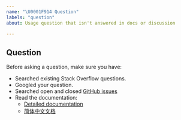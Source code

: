 ```yaml
---
name: "\U0001F914 Question"
labels: "question"
about: Usage question that isn't answered in docs or discussion

---
```


## Question

Before asking a question, make sure you have:

- Searched existing Stack Overflow questions.
- Googled your question.
- Searched open and closed [GitHub issues](https://github.com/pingcap/tidb-lightning/issues?q=is%3Aissue)
- Read the documentation:
    * [Detailed documentation](https://pingcap.com/docs/tools/lightning/overview-architecture/)
    * [简体中文文档](https://pingcap.com/docs-cn/tools/lightning/overview-architecture/)
